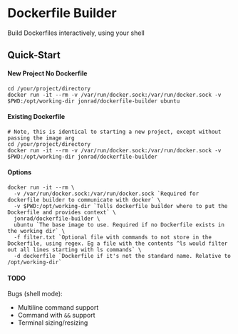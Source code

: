# Dockerfile Builder
Build Dockerfiles interactively, using your shell

## Quick-Start

#### New Project No Dockerfile
```
cd /your/project/directory
docker run -it --rm -v /var/run/docker.sock:/var/run/docker.sock -v $PWD:/opt/working-dir jonrad/dockerfile-builder ubuntu
```

#### Existing Dockerfile
```
# Note, this is identical to starting a new project, except without passing the image arg
cd /your/project/directory
docker run -it --rm -v /var/run/docker.sock:/var/run/docker.sock -v $PWD:/opt/working-dir jonrad/dockerfile-builder
```

#### Options

```
docker run -it --rm \
  -v /var/run/docker.sock:/var/run/docker.sock `Required for dockerfile builder to communicate with docker` \
  -v $PWD:/opt/working-dir `Tells dockerfile builder where to put the Dockerfile and provides context` \
  jonrad/dockerfile-builder \
  ubuntu `The base image to use. Required if no Dockerfile exists in the working dir` \
  -f filter.txt `Optional file with commands to not store in the Dockerfile, using regex. Eg a file with the contents ^ls would filter out all lines starting with ls commands` \
  -d dockerfile `Dockerfile if it's not the standard name. Relative to /opt/working-dir`
```

#### TODO

Bugs (shell mode):
* Multiline command support
* Command with `&&` support
* Terminal sizing/resizing
